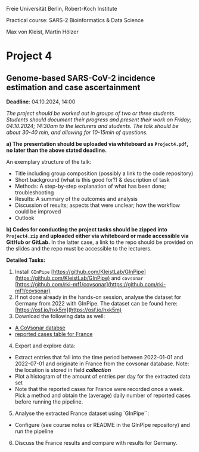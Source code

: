 Freie Universität Berlin, Robert-Koch Institute

Practical course: SARS-2 Bioinformatics & Data Science

Max von Kleist, Martin Hölzer

# Project 4

## Genome-based SARS-CoV-2 incidence estimation and case ascertainment

**Deadline**: 04.10.2024, 14:00

*The project should be worked out in groups of two or three students. Students should document their progress and present their work on Friday; 04.10.2024; 14:30am to the lecturers and students. The talk should be about 30-40 min, and allowing for 10-15min of questions.*

**a) The presentation should be uploaded via whiteboard as `Project4.pdf`, no later than the above stated deadline.**

An exemplary structure of the talk: 
*	Title including group composition (possibly a link to the code repository)
*	Short background (what is this good for?) & description of task
*	Methods: A step-by-step explanation of what has been done; troubleshooting
*	Results: A summary of the outcomes and analysis
*	Discussion of results; aspects that were unclear; how the workflow could be improved 
*	Outlook

**b) Codes for conducting the project tasks should be zipped into `Project4.zip` and uploaded either via whiteboard or made accessible via GitHub or GitLab.** In the latter case, a link to the repo should be provided on the slides and the repo must be accessible to the lecturers.

**Detailed Tasks:**

1) Install `GInPipe` [https://github.com/KleistLab/GInPipe](https://github.com/KleistLab/GInPipe) and `covsonar` [https://github.com/rki-mf1/covsonar](https://github.com/rki-mf1/covsonar)
2) If not done already in the hands-on session, analyse the dataset for Germany from 2022 with GInPipe. The dataset can be found here: [https://osf.io/hxk5m](https://osf.io/hxk5m)
3) Download the following data as well:
  * [A CoVsonar databse](https://osf.io/uchtg)
  * [reported cases table for France](https://osf.io/jptkw)
4) Export and explore data:
  * Extract entries that fall into the time period between 2022-01-01 and 2022-07-01 and originate in France from the covsonar database. Note: the location is stored in field ***collection***
  * Plot a histogram of the amount of entries per day for the extracted data set
  * Note that the reported cases for France were recorded once a week. Pick a method and obtain the (average) daily number of reported cases before running the pipeline.
5) Analyse the extracted France dataset using `GInPipe``:
  * Configure (see course notes or README in the GInPIpe repository) and run the pipeline
6) Discuss the France results and compare with results for Germany.

